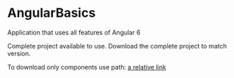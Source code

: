 # AngularBasics
Application that uses all features of Angular 6

Complete project available to use. Download the complete project to match version.

To download only components use path:
[a relative link](https://github.com/NidhieRaichura/AngularBasics/SeatingArrangement/src/app/)
